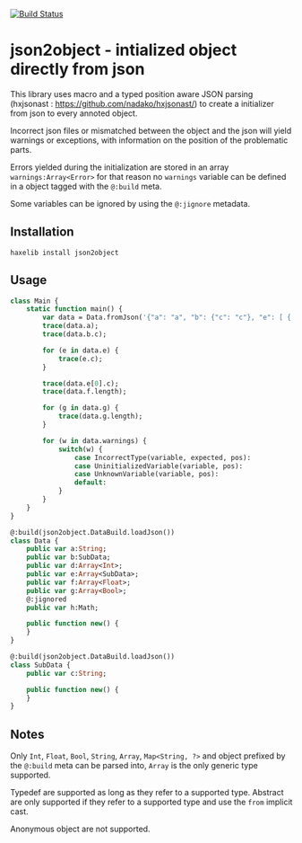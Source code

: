 [![Build Status](https://travis-ci.org/elnabo/json2object.svg?branch=master)](https://travis-ci.org/elnabo/json2object)

# json2object - intialized object directly from json

This library uses macro and a typed position aware JSON parsing (hxjsonast : <https://github.com/nadako/hxjsonast/>) to create a initializer from json to every annoted object.

Incorrect json files or mismatched between the object and the json will yield warnings or exceptions, with information on the position of the problematic parts.

Errors yielded during the initialization are stored in an array `warnings:Array<Error>` for that reason no `warnings` variable can be defined in a object tagged with the `@:build` meta.

Some variables can be ignored by using the `@:jignore` metadata.

## Installation

```
haxelib install json2object
```

## Usage
```haxe
class Main {
	static function main() {
		var data = Data.fromJson('{"a": "a", "b": {"c": "c"}, "e": [ { "c": "1" }, { "c": "2" } ], "f": [], "g": [ true ] }', "file.json");
		trace(data.a);
		trace(data.b.c);

		for (e in data.e) {
			trace(e.c);
		}

		trace(data.e[0].c);
		trace(data.f.length);

		for (g in data.g) {
			trace(data.g.length);
		}

		for (w in data.warnings) {
			switch(w) {
				case IncorrectType(variable, expected, pos):
				case UninitializedVariable(variable, pos):
				case UnknownVariable(variable, pos):
				default:
			}
		}
	}
}

@:build(json2object.DataBuild.loadJson())
class Data {
	public var a:String;
	public var b:SubData;
	public var d:Array<Int>;
	public var e:Array<SubData>;
	public var f:Array<Float>;
	public var g:Array<Bool>;
	@:jignored
	public var h:Math;

	public function new() {
	}
}

@:build(json2object.DataBuild.loadJson())
class SubData {
	public var c:String;

	public function new() {
	}
}
```

## Notes

Only `Int`, `Float`, `Bool`, `String`, `Array`, `Map<String, ?>` and object prefixed by the `@:build` meta can be parsed into, `Array` is the only generic type supported.

Typedef are supported as long as they refer to a supported type. Abstract are only supported if they refer to a supported type and use the `from` implicit cast.

Anonymous object are not supported.
